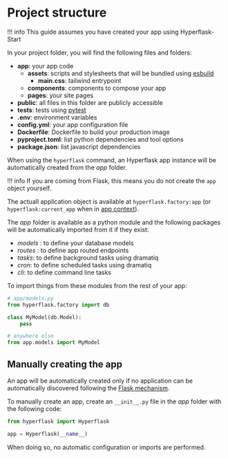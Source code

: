 # Project structure

!!! info
    This guide assumes you have created your app using Hyperflask-Start

In your project folder, you will find the following files and folders:

 - **app**: your app code
    - **assets**: scripts and stylesheets that will be bundled using [esbuild](https://esbuild.github.io/)
        - **main.css**: tailwind entrypoint
    - **components**: components to compose your app
    - **pages**: your site pages
 - **public**: all files in this folder are publicly accessible
 - **tests**: tests using [pytest](https://pytest.org)
 - **.env**: environment variables
 - **config.yml**: your app configuration file
 - **Dockerfile**: Dockerfile to build your production image
 - **pyproject.toml**: list python dependencies and tool options
 - **package.json**: list javascript dependencies

When using the `hyperflask` command, an Hyperflask app instance will be automatically created from the *app* folder.

!!! info
    If you are coming from Flask, this means you do not create the `app` object yourself.

The actuall application object is available at `hyperflask.factory:app` (or `hyperflask:current_app` when in [app context](https://flask.palletsprojects.com/en/stable/appcontext/)).

The *app* folder is available as a python module and the following packages will be automatically imported from it if they exist:

 - *models* : to define your database models
 - *routes* : to define app routed endpoints
 - *tasks*: to define background tasks using dramatiq
 - *cron*: to define scheduled tasks using dramatiq
 - *cli*: to define command line tasks

To import things from these modules from the rest of your app:

```py
# app/models.py
from hyperflask.factory import db

class MyModel(db.Model):
    pass
```

```py
# anywhere else
from app.models import MyModel
```

## Manually creating the app

An app will be automatically created only if no application can be automatically discovered following the [Flask mechanism](https://flask.palletsprojects.com/en/stable/cli/#application-discovery).

To manually create an app, create an `__init__.py` file in the *app* folder with the following code:

```py
from hyperflask import Hyperflask

app = Hyperflask(__name__)
```

When doing so, no automatic configuration or imports are performed.